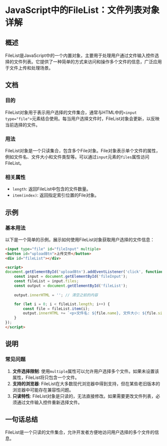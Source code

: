 <!--
Meta Description: # JavaScript中的FileList：文件列表对象详解 ## 概述 FileList是JavaScript中的一个内置对象，主要用于处理用户通过文件输入控件选择的文件列表。它提供了一种简单的方式来访问和操作多个文件的信息，广泛应用于文件上传和处理场景。 ## 文档 ### 目的 FileLi...
Meta Keywords: input, file, filelist, const, document
-->

# JavaScript中的FileList：文件列表对象详解

## 概述
FileList是JavaScript中的一个内置对象，主要用于处理用户通过文件输入控件选择的文件列表。它提供了一种简单的方式来访问和操作多个文件的信息，广泛应用于文件上传和处理场景。

## 文档
### 目的
FileList对象用于表示用户选择的文件集合，通常与HTML中的`<input type="file">`元素结合使用。每当用户选择文件时，FileList对象会更新，以反映当前选择的文件。

### 用法
FileList对象是一个只读集合，包含多个File对象。File对象表示单个文件的属性，例如文件名、文件大小和文件类型等。可以通过`input`元素的`files`属性访问FileList。

### 相关属性
- `length`: 返回FileList中包含的文件数量。
- `item(index)`: 返回指定索引位置的File对象。

## 示例
### 基本用法
以下是一个简单的示例，展示如何使用FileList对象获取用户选择的文件信息：
```html
<input type="file" id="fileInput" multiple>
<button id="uploadBtn">上传文件</button>
<div id="fileList"></div>

<script>
document.getElementById('uploadBtn').addEventListener('click', function() {
    const input = document.getElementById('fileInput');
    const fileList = input.files;
    const output = document.getElementById('fileList');
    
    output.innerHTML = ''; // 清空之前的内容

    for (let i = 0; i < fileList.length; i++) {
        const file = fileList.item(i);
        output.innerHTML += `<p>文件名: ${file.name}, 文件大小: ${file.size} bytes</p>`;
    }
});
</script>
```

## 说明
### 常见问题
1. **文件选择限制**: 使用`multiple`属性可以允许用户选择多个文件。如果未设置该属性，FileList将只包含一个文件。
2. **支持的浏览器**: FileList在大多数现代浏览器中得到支持，但在某些老旧版本的浏览器中可能存在兼容性问题。
3. **只读特性**: FileList对象是只读的，无法直接修改。如果需要更改文件列表，必须通过文件输入控件重新选择文件。

## 一句话总结
FileList是一个只读的文件集合，允许开发者方便地访问用户选择的多个文件的信息。
